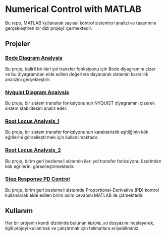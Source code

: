 # Numerical Control with MATLAB

Bu repo, MATLAB kullanarak sayısal kontrol sistemleri analizi ve tasarımını gerçekleştiren bir dizi projeyi içermektedir.

## Projeler

### [Bode Diagram Analysis](BodeDiagramAnalysis)
Bu proje, belirli bir ileri yol transfer fonksiyonu için Bode diyagramını çizer ve bu diyagramdan elde edilen değerlere dayanarak sistemin kararlılık analizini gerçekleştirir.

### [Nyquist Diagram Analysis](NyquistDiagramAnalysis)
Bu proje, bir sistem transfer fonksiyonunun NYQUIST diyagramını çizerek sistem stabilitesini analiz eder.

### [Root Locus Analysis_1](RootLocusAnalysis_1)
Bu proje, bir sistem transfer fonksiyonunun karakteristik eşitliğinin kök eğrilerini görselleştirmek için kullanılmaktadır.

### [Root Locus Analysis_2](RootLocusAnalysis_2)
Bu proje, birim geri beslemeli sistemin ileri yol transfer fonksiyonu üzerinden kök eğrilerini görselleştirmektedir.

### [Step Response PD Control](StepResponsePDControl)
Bu proje, birim geri beslemeli sistemde Proportional-Derivative (PD) kontrol kullanılarak elde edilen birim adım cevabını MATLAB ile çizmektedir.


## Kullanım

Her bir projenin kendi dizininde bulunan `README.md` dosyasını inceleyerek, ilgili projeyi kullanmak ve çalıştırmak için talimatlara erişebilirsiniz.
